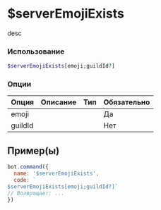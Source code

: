 # $serverEmojiExists
desc
### Использование
```php
$serverEmojiExists[emoji;guildId?]
```

### Опции

| Опция | Описание | Тип | Обязательно |
|--------|-------------|------|----------|
| emoji |  |  | Да | 
| guildId |  |  | Нет | 
## Пример(ы)

```javascript
bot.command({
  name: '$serverEmojiExists',
  code: `
$serverEmojiExists[emoji;guildId?]`
// Возвращает: ...
})
```